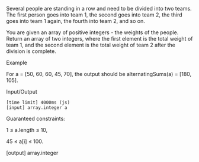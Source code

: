 Several people are standing in a row and need to be divided into two teams. The first person goes into team 1, the second goes into team 2, the third goes into team 1 again, the fourth into team 2, and so on.

You are given an array of positive integers - the weights of the people. Return an array of two integers, where the first element is the total weight of team 1, and the second element is the total weight of team 2 after the division is complete.

Example

For a = [50, 60, 60, 45, 70], the output should be alternatingSums(a) = [180, 105].

Input/Output

    [time limit] 4000ms (js)
    [input] array.integer a

Guaranteed constraints:

1 ≤ a.length ≤ 10,

45 ≤ a[i] ≤ 100.

[output] array.integer